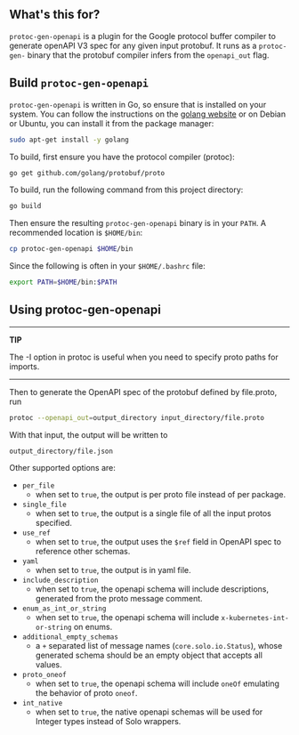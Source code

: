 
## What's this for?

`protoc-gen-openapi` is a plugin for the Google protocol buffer compiler to generate
openAPI V3 spec for any given input protobuf. It runs as a `protoc-gen-` binary that the
protobuf compiler infers from the `openapi_out` flag.

## Build `protoc-gen-openapi`

`protoc-gen-openapi` is written in Go, so ensure that is installed on your system. You
can follow the instructions on the [golang website](https://golang.org/doc/install) or
on Debian or Ubuntu, you can install it from the package manager:

```bash
sudo apt-get install -y golang
```

To build, first ensure you have the protocol compiler (protoc):

```bash
go get github.com/golang/protobuf/proto
```
To build, run the following command from this project directory:

```bash
go build
```

Then ensure the resulting `protoc-gen-openapi` binary is in your `PATH`. A recommended location
is `$HOME/bin`:

```bash
cp protoc-gen-openapi $HOME/bin
```

Since the following is often in your `$HOME/.bashrc` file:

```bash
export PATH=$HOME/bin:$PATH
```

## Using protoc-gen-openapi

---
**TIP**

The -I option in protoc is useful when you need to specify proto paths for imports.

---

Then to generate the OpenAPI spec of the protobuf defined by file.proto, run

```bash
protoc --openapi_out=output_directory input_directory/file.proto
```

With that input, the output will be written to

	output_directory/file.json

Other supported options are:
*   `per_file`
    *   when set to `true`, the output is per proto file instead of per package.
*   `single_file`
    *   when set to `true`, the output is a single file of all the input protos specified.
*   `use_ref`
    *   when set to `true`, the output uses the `$ref` field in OpenAPI spec to reference other schemas.
*   `yaml`
    *   when set to `true`, the output is in yaml file.
*   `include_description`
    *   when set to `true`, the openapi schema will include descriptions, generated from the proto message comment.
*   `enum_as_int_or_string`
    *   when set to `true`, the openapi schema will include `x-kubernetes-int-or-string` on enums.
*   `additional_empty_schemas`
    *   a `+` separated list of message names (`core.solo.io.Status`), whose generated schema should be an empty object that accepts all values.
*  `proto_oneof`
    *   when set to `true`, the openapi schema will include `oneOf` emulating the behavior of proto `oneof`.
*  `int_native`
    *   when set to `true`, the native openapi schemas will be used for Integer types instead of Solo wrappers.